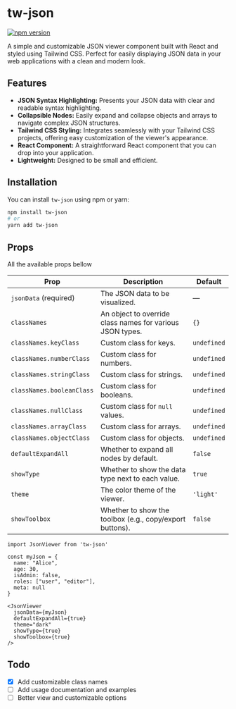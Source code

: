 # tw-json

[![npm version](https://badge.fury.io/js/tw-json.svg)](https://www.npmjs.com/package/tw-json)

A simple and customizable JSON viewer component built with React and styled using Tailwind CSS. Perfect for easily displaying JSON data in your web applications with a clean and modern look.

## Features

- **JSON Syntax Highlighting:** Presents your JSON data with clear and readable syntax highlighting.
- **Collapsible Nodes:** Easily expand and collapse objects and arrays to navigate complex JSON structures.
- **Tailwind CSS Styling:** Integrates seamlessly with your Tailwind CSS projects, offering easy customization of the viewer's appearance.
- **React Component:** A straightforward React component that you can drop into your application.
- **Lightweight:** Designed to be small and efficient.

## Installation

You can install `tw-json` using npm or yarn:

```bash
npm install tw-json
# or
yarn add tw-json
```

## Props

All the available props bellow

| Prop                      | Description                                               | Default     |
| ------------------------- | --------------------------------------------------------- | ----------- |
| `jsonData` (required)     | The JSON data to be visualized.                           | —           |
| `classNames`              | An object to override class names for various JSON types. | `{}`        |
| `classNames.keyClass`     | Custom class for keys.                                    | `undefined` |
| `classNames.numberClass`  | Custom class for numbers.                                 | `undefined` |
| `classNames.stringClass`  | Custom class for strings.                                 | `undefined` |
| `classNames.booleanClass` | Custom class for booleans.                                | `undefined` |
| `classNames.nullClass`    | Custom class for `null` values.                           | `undefined` |
| `classNames.arrayClass`   | Custom class for arrays.                                  | `undefined` |
| `classNames.objectClass`  | Custom class for objects.                                 | `undefined` |
| `defaultExpandAll`        | Whether to expand all nodes by default.                   | `false`     |
| `showType`                | Whether to show the data type next to each value.         | `true`      |
| `theme`                   | The color theme of the viewer.                            | `'light'`   |
| `showToolbox`             | Whether to show the toolbox (e.g., copy/export buttons).  | `false`     |

```tsx
import JsonViewer from 'tw-json'

const myJson = {
  name: "Alice",
  age: 30,
  isAdmin: false,
  roles: ["user", "editor"],
  meta: null
}

<JsonViewer
  jsonData={myJson}
  defaultExpandAll={true}
  theme="dark"
  showType={true}
  showToolbox={true}
/>
```

## Todo

- [x] Add customizable class names
- [ ] Add usage documentation and examples
- [ ] Better view and customizable options
